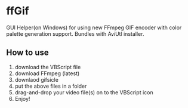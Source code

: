 # ffGif
GUI Helper(on Windows) for using new FFmpeg GIF encoder with color palette generation support. Bundles with AviUtl installer.

## How to use
1. download the VBScript file
2. download FFmpeg (latest)
3. downlaod gifsicle
4. put the above files in a folder
5. drag-and-drop your video file(s) on to the VBScript icon
6. Enjoy!



